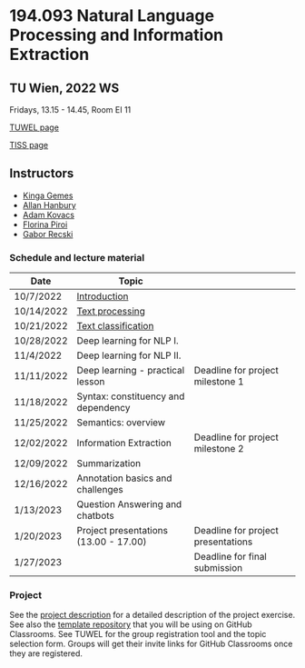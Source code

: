 # 194.093 Natural Language Processing and Information Extraction 
## TU Wien, 2022 WS

Fridays, 13.15 - 14.45, Room EI 11

[TUWEL page](https://tuwel.tuwien.ac.at/course/view.php?idnumber=194093-2021W)

[TISS page](https://tiss.tuwien.ac.at/course/courseDetails.xhtml?courseNr=194093&semester=2022W)

## Instructors

- [Kinga Gemes](https://tiss.tuwien.ac.at/person/341880.html)
- [Allan Hanbury](https://tiss.tuwien.ac.at/person/48222.html)
- [Adam Kovacs](https://tiss.tuwien.ac.at/person/341881.html)
- [Florina Piroi](https://tiss.tuwien.ac.at/person/239780.html)
- [Gabor Recski](https://tiss.tuwien.ac.at/person/336863.html)


### Schedule and lecture material

Date|Topic| |
----|-----|--|
10/7/2022 | [Introduction](lectures/00_Introduction) | |
10/14/2022 | [Text processing](lectures/01_Text_processing) | |
10/21/2022 | [Text classification](lectures/02_Text_classification) | |
10/28/2022 | Deep learning for NLP I. | |
11/4/2022 |  Deep learning for NLP II. | |
11/11/2022 | Deep learning - practical lesson | Deadline for project milestone 1|
11/18/2022 | Syntax: constituency and dependency | |
11/25/2022 | Semantics: overview | |
12/02/2022 | Information Extraction | Deadline for project milestone 2|
12/09/2022 | Summarization | |
12/16/2022 | Annotation basics and challenges | |
1/13/2023 | Question Answering and chatbots | |
1/20/2023 | Project presentations (13.00 - 17.00) | Deadline for project presentations |
1/27/2023 | | Deadline for final submission |


### Project
See the [project description](project/NLP_IE_2022WS_Exercise.pdf) for a detailed
description of the project exercise. See also the [template
repository](https://github.com/tuw-nlp-ie/project-2022WS) that you will be using on
GitHub Classrooms. See TUWEL for the group registration tool and the topic selection
form. Groups will get their invite links for GitHub Classrooms once they are registered.

